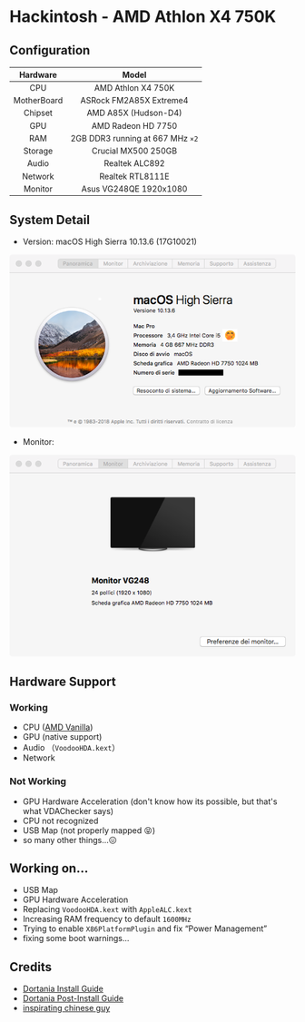 # Hackintosh - AMD Athlon X4 750K

## Configuration
| Hardware | Model | 
| :---: | :---: |
| CPU | AMD Athlon X4 750K | 
| MotherBoard | ASRock FM2A85X Extreme4 |
| Chipset | AMD A85X (Hudson-D4) | 
| GPU | AMD Radeon HD 7750 | 
| RAM | 2GB DDR3 running at 667 MHz `×2` | 
| Storage | Crucial MX500 250GB | 
| Audio | Realtek ALC892 | 
| Network | Realtek RTL8111E | 
| Monitor | Asus VG248QE 1920x1080 | 

## System Detail
- Version: macOS High Sierra 10.13.6 (17G10021)

![Screenshot](./screenshot/info.png?raw=true) 

- Monitor:

![Screenshot](./screenshot/monitor.png?raw=true) 

## Hardware Support
### Working
- CPU ([AMD Vanilla](https://github.com/AMD-OSX/AMD_Vanilla))
- GPU (native support)
- Audio （`VoodooHDA.kext`）
- Network
### Not Working
- GPU Hardware Acceleration (don't know how its possible, but that's what VDAChecker says)
- CPU not recognized
- USB Map (not properly mapped 😝)
- so many other things...😖

## Working on...
- USB Map
- GPU Hardware Acceleration
- Replacing `VoodooHDA.kext` with `AppleALC.kext`
- Increasing RAM frequency to default `1600MHz`
- Trying to enable `X86PlatformPlugin` and fix <q>Power Management</q>
- fixing some boot warnings...

## Credits
 - [Dortania Install Guide](https://dortania.github.io/OpenCore-Install-Guide/)
 - [Dortania Post-Install Guide](https://dortania.github.io/OpenCore-Post-Install/)
 - [inspirating chinese guy](https://github.com/KHwang9883/Hackintosh-AMD-X4-760K/tree/master)
